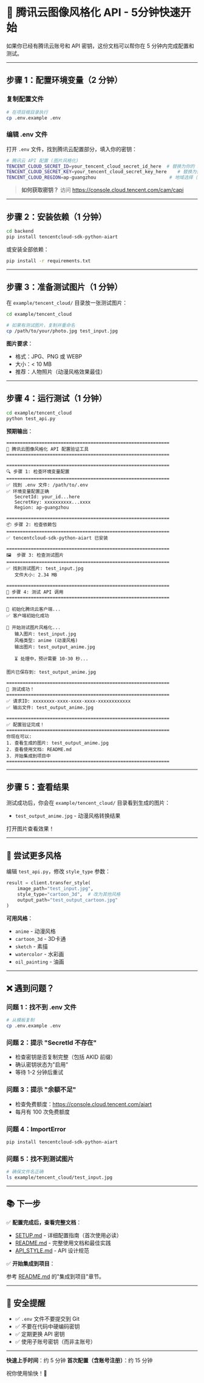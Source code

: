 # 🚀 腾讯云图像风格化 API - 5分钟快速开始

如果你已经有腾讯云账号和 API 密钥，这份文档可以帮你在 5 分钟内完成配置和测试。

---

## 步骤 1：配置环境变量（2 分钟）

### 复制配置文件

```bash
# 在项目根目录执行
cp .env.example .env
```

### 编辑 .env 文件

打开 `.env` 文件，找到腾讯云配置部分，填入你的密钥：

```bash
# 腾讯云 API 配置 (图片风格化)
TENCENT_CLOUD_SECRET_ID=your_tencent_cloud_secret_id_here  # 替换为你的 SecretId
TENCENT_CLOUD_SECRET_KEY=your_tencent_cloud_secret_key_here    # 替换为你的 SecretKey
TENCENT_CLOUD_REGION=ap-guangzhou                           # 地域选择（广州/北京/上海）
```

> **如何获取密钥？** 访问 https://console.cloud.tencent.com/cam/capi

---

## 步骤 2：安装依赖（1 分钟）

```bash
cd backend
pip install tencentcloud-sdk-python-aiart
```

或安装全部依赖：

```bash
pip install -r requirements.txt
```

---

## 步骤 3：准备测试图片（1 分钟）

在 `example/tencent_cloud/` 目录放一张测试图片：

```bash
cd example/tencent_cloud

# 如果有测试图片，复制并重命名
cp /path/to/your/photo.jpg test_input.jpg
```

**图片要求**：
- 格式：JPG、PNG 或 WEBP
- 大小：< 10 MB
- 推荐：人物照片（动漫风格效果最佳）

---

## 步骤 4：运行测试（1 分钟）

```bash
cd example/tencent_cloud
python test_api.py
```

**预期输出**：

```
============================================================
🚀 腾讯云图像风格化 API 配置验证工具
============================================================

============================================================
🔍 步骤 1: 检查环境变量配置
============================================================
✅ 找到 .env 文件: /path/to/.env
✅ 环境变量配置正确
   SecretId: your_id...here
   SecretKey: xxxxxxxxxx...xxxx
   Region: ap-guangzhou

============================================================
📦 步骤 2: 检查依赖包
============================================================
✅ tencentcloud-sdk-python-aiart 已安装

============================================================
🖼️  步骤 3: 检查测试图片
============================================================
✅ 找到测试图片: test_input.jpg
   文件大小: 2.34 MB

============================================================
🎨 步骤 4: 测试 API 调用
============================================================

🔧 初始化腾讯云客户端...
✅ 客户端初始化成功

🎨 开始测试图片风格化...
   输入图片: test_input.jpg
   风格类型: anime (动漫风格)
   输出图片: test_output_anime.jpg

   ⏳ 处理中，预计需要 10-30 秒...

图片已保存到: test_output_anime.jpg

============================================================
🎉 测试成功！
============================================================
✅ 请求ID: xxxxxxxx-xxxx-xxxx-xxxx-xxxxxxxxxxxx
✅ 输出文件: test_output_anime.jpg

============================================================
✅ 配置验证完成！
============================================================
你现在可以:
1. 查看生成的图片: test_output_anime.jpg
2. 查看使用文档: README.md
3. 开始集成到项目中
============================================================
```

---

## 步骤 5：查看结果

测试成功后，你会在 `example/tencent_cloud/` 目录看到生成的图片：

- `test_output_anime.jpg` - 动漫风格转换结果

打开图片查看效果！

---

## 🎨 尝试更多风格

编辑 `test_api.py`，修改 `style_type` 参数：

```python
result = client.transfer_style(
    image_path="test_input.jpg",
    style_type="cartoon_3d",  # 改为其他风格
    output_path="test_output_cartoon.jpg"
)
```

**可用风格**：
- `anime` - 动漫风格
- `cartoon_3d` - 3D卡通
- `sketch` - 素描
- `watercolor` - 水彩画
- `oil_painting` - 油画

---

## ❌ 遇到问题？

### 问题 1：找不到 .env 文件

```bash
# 从模板复制
cp .env.example .env
```

### 问题 2：提示 "SecretId 不存在"

- 检查密钥是否复制完整（包括 AKID 前缀）
- 确认密钥状态为"启用"
- 等待 1-2 分钟后重试

### 问题 3：提示 "余额不足"

- 检查免费额度：https://console.cloud.tencent.com/aiart
- 每月有 100 次免费额度

### 问题 4：ImportError

```bash
pip install tencentcloud-sdk-python-aiart
```

### 问题 5：找不到测试图片

```bash
# 确保文件名正确
ls example/tencent_cloud/test_input.jpg
```

---

## 📚 下一步

✅ **配置完成后，查看完整文档**：

- [SETUP.md](./SETUP.md) - 详细配置指南（首次使用必读）
- [README.md](./README.md) - 完整使用文档和最佳实践
- [API_STYLE.md](../../docs/API_STYLE.md) - API 设计规范

✅ **开始集成到项目**：

参考 [README.md](./README.md) 的"集成到项目"章节。

---

## 🔐 安全提醒

- ✅ `.env` 文件不要提交到 Git
- ✅ 不要在代码中硬编码密钥
- ✅ 定期更换 API 密钥
- ✅ 使用子账号密钥（而非主账号）

---

**快速上手时间**：约 5 分钟
**首次配置（含账号注册）**：约 15 分钟

祝你使用愉快！🎉
